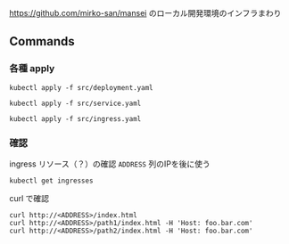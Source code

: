 https://github.com/mirko-san/mansei のローカル開発環境のインフラまわり

## Commands

### 各種 apply
```
kubectl apply -f src/deployment.yaml
```

```
kubectl apply -f src/service.yaml
```

```
kubectl apply -f src/ingress.yaml
```

### 確認

ingress リソース（？）の確認
`ADDRESS` 列のIPを後に使う
```
kubectl get ingresses
```

curl で確認
```
curl http://<ADDRESS>/index.html
curl http://<ADDRESS>/path1/index.html -H 'Host: foo.bar.com'
curl http://<ADDRESS>/path2/index.html -H 'Host: foo.bar.com'
```
